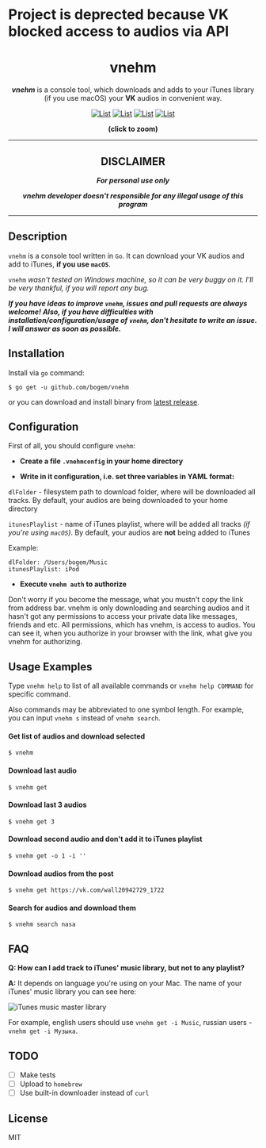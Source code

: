 # Project is deprected because VK blocked access to audios via API

<div align="center">
<h1>vnehm</h1>
<p><b><i>vnehm</i></b> is a console tool, which downloads and adds to your iTunes library (if you use macOS) your <b>VK</b> audios in convenient way.</p>

<a href="https://raw.githubusercontent.com/bogem/vnehm/master/Pictures/list.png" target="_blank"><img src="https://raw.github.com/bogem/vnehm/master/Pictures/list.thumb.png" alt="List"></img></a>
<a href="https://raw.githubusercontent.com/bogem/vnehm/master/Pictures/get.png" target="_blank"><img src="https://raw.github.com/bogem/vnehm/master/Pictures/get.thumb.png" alt="List"></img></a>
<a href="https://raw.githubusercontent.com/bogem/vnehm/master/Pictures/search.png" target="_blank"><img src="https://raw.github.com/bogem/vnehm/master/Pictures/search.thumb.png" alt="List"></img></a>
<a href="https://raw.githubusercontent.com/bogem/vnehm/master/Pictures/help.png" target="_blank"><img src="https://raw.github.com/bogem/vnehm/master/Pictures/help.thumb.png" alt="List"></img></a>
<p><b>(click to zoom)</b></p>
</div>

---

<div align="center">
<h2>DISCLAIMER</h2>
<b><i><p>For personal use only</p>
vnehm developer doesn't responsible for any illegal usage of this program</i></b>
</div>

---

## Description
`vnehm` is a console tool written in `Go`. It can download your VK audios and add to iTunes, **if you use `macOS`**.

`vnehm` *wasn't tested on Windows machine, so it can be very buggy on it. I'll be very thankful, if you will report any bug.*

***If you have ideas to improve `vnehm`, issues and pull requests are always welcome! Also, if you have difficulties with installation/configuration/usage of `vnehm`, don't hesitate to write an issue. I will answer as soon as possible.***

## Installation
Install via `go` command:

	$ go get -u github.com/bogem/vnehm

or you can download and install binary from [latest release](https://github.com/bogem/vnehm/releases).

## Configuration
First of all, you should configure `vnehm`:

* **Create a file `.vnehmconfig` in your home directory**

* **Write in it configuration, i.e. set three variables in YAML format:**

`dlFolder` - filesystem path to download folder, where will be downloaded all tracks.
By default, your audios are being downloaded to your home directory

`itunesPlaylist` - name of iTunes playlist, where will be added all tracks *(if you're using `macOS`)*.
 By default, your audios are **not** being added to iTunes

Example:
```
dlFolder: /Users/bogem/Music
itunesPlaylist: iPod
```

* **Execute `vnehm auth` to authorize**

Don't worry if you become the message, what you mustn't copy the link from address bar. vnehm is only downloading and searching audios and it hasn't got any permissions to access your private data like messages, friends and etc. All permissions, which has vnehm, is access to audios. You can see it, when you authorize in your browser with the link, what give you vnehm for authorizing.

## Usage Examples

Type `vnehm help` to list of all available commands or `vnehm help COMMAND` for specific command.

Also commands may be abbreviated to one symbol length. For example, you can input `vnehm s` instead of `vnehm search`.

#### Get list of audios and download selected

	$ vnehm

#### Download last audio

	$ vnehm get

#### Download last 3 audios

	$ vnehm get 3

#### Download second audio and don't add it to iTunes playlist

	$ vnehm get -o 1 -i ''

#### Download audios from the post

	$ vnehm get https://vk.com/wall20942729_1722

#### Search for audios and download them

	$ vnehm search nasa


## FAQ

**Q: How can I add track to iTunes' music library, but not to any playlist?**

**A:** It depends on language you're using on your Mac. The name of your iTunes' music library you can see here:

![iTunes music master library](https://raw.github.com/bogem/vnehm/master/Pictures/music_master_library.png)

For example, english users should use `vnehm get -i Music`, russian users - `vnehm get -i Музыка`.

## TODO
- [ ] Make tests
- [ ] Upload to `homebrew`
- [ ] Use built-in downloader instead of `curl`

## License

MIT

